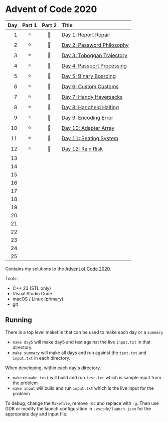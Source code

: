 # Advent of Code 2020

| Day | Part 1 | Part 2 | Title |
|---:|:-----:|:-----:|:-----|
| 1  | ⭐ | 🌟 | [Day 1: Report Repair](https://adventofcode.com/2020/day/1) |
| 2  | ⭐ | 🌟 | [Day 2: Password Philosophy](https://adventofcode.com/2020/day/2) |
| 3  | ⭐ | 🌟 | [Day 3: Toboggan Trajectory](https://adventofcode.com/2020/day/3) |
| 4  | ⭐ | 🌟 | [Day 4: Passport Processing](https://adventofcode.com/2020/day/4) |
| 5  | ⭐ | 🌟 | [Day 5: Binary Boarding](https://adventofcode.com/2020/day/5) |
| 6  | ⭐ | 🌟 | [Day 6: Custom Customs](https://adventofcode.com/2020/day/6) |
| 7  | ⭐ | 🌟 | [Day 7: Handy Haversacks](https://adventofcode.com/2020/day/7) |
| 8  | ⭐ | 🌟 | [Day 8: Handheld Halting](https://adventofcode.com/2020/day/8)   |
| 9  | ⭐ | 🌟 | [Day 9: Encoding Error](https://adventofcode.com/2020/day/9) |
| 10 | ⭐ | 🌟 | [Day 10: Adapter Array](https://adventofcode.com/2020/day/10) |
| 11 | ⭐ | 🌟 | [Day 11: Seating System](https://adventofcode.com/2020/day/11) |
| 12 | ⭐ | 🌟 | [Day 12: Rain Risk](https://adventofcode.com/2020/day/12) |
| 13 |    |    |    |
| 14 |    |    |    |
| 15 |    |    |    |
| 16 |    |    |    |
| 17 |    |    |    |
| 18 |    |    |    |
| 19 |    |    |    |
| 20 |    |    |    |
| 21 |    |    |    |
| 22 |    |    |    |
| 23 |    |    |    |
| 24 |    |    |    |
| 25 |    |    |    |

Contains my solutions to the [Advent of Code 2020](https://adventofcode.com/2020).

Tools:

- C++ 23 (STL only)
- Visual Studio Code
- macOS / Linux (primary)
- git

## Running

There is a top level makefile that can be used to make each day or a `summary`

- `make day5` will make day5 and test against the live `input.txt` in that directory.
- `make summary` will make all days and run against the `test.txt` and `input.txt` in each directory.

When developing, within each day's directory.

- `make` or `make test` will build and run `test.txt` which is sample input from the problem
- `make input` will build and run `input.txt` which is the live input for the problem

To debug, change the `Makefile`, remove `-O3` and replace with `-g`. Then use GDB
or modify the launch configuration in `.vscode/launch.json` for the appropriate day and input file.

